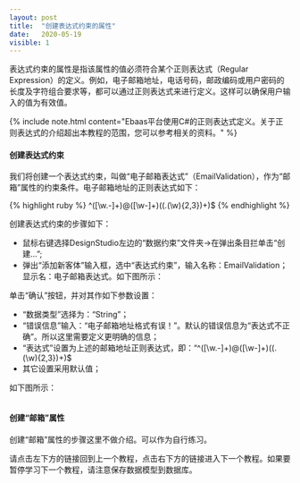 ```yaml
---
layout: post
title:  "创建表达式约束的属性"
date:   2020-05-19
visible: 1
---
```


表达式约束的属性是指该属性的值必须符合某个正则表达式（Regular Expression）的定义。例如，电子邮箱地址，电话号码，邮政编码或用户密码的长度及字符组合要求等，都可以通过正则表达式来进行定义。这样可以确保用户输入的值为有效值。

{% include note.html content="Ebaas平台使用C#的正则表达式定义。关于正则表达式的介绍超出本教程的范围，您可以参考相关的资料。" %}

#### 创建表达式约束

我们将创建一个表达式约束，叫做“电子邮箱表达式”（EmailValidation），作为“邮箱”属性的约束条件。电子邮箱地址的正则表达式如下：

{% highlight ruby %}
^([\w\.\-]+)@([\w\-]+)((\.(\w){2,3})+)$
{% endhighlight %}

创建表达式约束的步骤如下：

* 鼠标右键选择DesignStudio左边的“数据约束”文件夹→在弹出条目拦单击“创建...”;
* 弹出“添加新客体”输入框，选中“表达式约束”，输入名称：EmailValidation；显示名：电子邮箱表达式。如下图所示： 

<img src="{{'/assets/img/2018-2-19 创建表达式约束的属性1.png' | prepend: site.baseurl }}" alt=""><br>
单击“确认”按钮，并对其作如下参数设置：

*	“数据类型”选择为：“String”；
*	“错误信息”输入：“电子邮箱地址格式有误！”。默认的错误信息为“表达式不正确”。所以这里需要定义更明确的信息；
* “表达式”设置为上述的邮箱地址正则表达式，即：“^([\w\.\-]+)@([\w\-]+)((\.(\w){2,3})+)$<br>
*	其它设置采用默认值；

如下图所示：

<img src="{{'/assets/img/2018-2-19 创建表达式约束的属性A2.png' | prepend: site.baseurl }}" alt=""><br>

#### 创建“邮箱”属性

创建“邮箱”属性的步骤这里不做介绍。可以作为自行练习。

请点击左下方的链接回到上一个教程，点击右下方的链接进入下一个教程。如果要暂停学习下一个教程，请注意保存数据模型到数据库。
